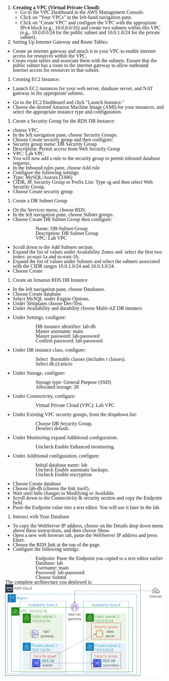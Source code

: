 <ol>
    <li style="line-height:107%;margin-bottom:0in;margin-right:0in;margin-top:0in;tab-stops:list .5in;"><span style="font-family:&quot;Times New Roman&quot;, serif;font-size:12pt;"><span dir="LTR"></span><strong>Creating a VPC (Virtual Private Cloud):</strong>
            <o:p></o:p>
        </span>
        <ul>
            <li style="line-height:107%;margin-bottom:0in;margin-right:0in;margin-top:0in;tab-stops:list .75in 1.0in;"><span style="font-family:&quot;Times New Roman&quot;, serif;font-size:12pt;"><span style="font-family:Symbol;font-size:10.0pt;line-height:107%;"></span><span dir="LTR"></span>Go to the VPC Dashboard in the AWS Management Console.<o:p></o:p></span></li>
            <li style="line-height:107%;margin-bottom:0in;margin-right:0in;margin-top:0in;tab-stops:list .75in 1.0in;"><span style="font-family:&quot;Times New Roman&quot;, serif;font-size:12pt;"><span style="font-family:Symbol;font-size:10.0pt;line-height:107%;"></span><span dir="LTR"></span>Click on "Your VPCs" in the left-hand navigation pane.<o:p></o:p></span></li>
            <li style="line-height:107%;margin-bottom:0in;margin-right:0in;margin-top:0in;tab-stops:list .75in 1.0in;"><span style="font-family:&quot;Times New Roman&quot;, serif;font-size:12pt;"><span style="font-family:Symbol;font-size:10.0pt;line-height:107%;"></span><span dir="LTR"></span>Click on "Create VPC" and configure the VPC with the appropriate IPv4 block (e.g., 10.0.0.0/16) and create two subnets within this VPC (e.g., 10.0.0.0/24 for the public subnet and 10.0.1.0/24 for the private subnet).<o:p></o:p></span></li>
        </ul>
    </li>
    <li style="line-height:107%;margin-bottom:0in;margin-right:0in;margin-top:0in;tab-stops:list .25in;"><span style="font-family:&quot;Times New Roman&quot;, serif;font-size:12pt;"><span dir="LTR"></span>Setting Up Internet Gateway and Route Tables:<o:p></o:p></span></li>
</ol>
<ul>
    <li style="line-height:107%;margin-bottom:0in;margin-right:0in;margin-top:0in;"><span style="font-family:&quot;Times New Roman&quot;, serif;font-size:12pt;"><span style="font-family:Symbol;"></span><span dir="LTR"></span>Create an internet gateway and attach it to your VPC to enable internet access for resources within the VPC.<o:p></o:p></span></li>
    <li style="line-height:107%;margin-bottom:0in;margin-right:0in;margin-top:0in;"><span style="font-family:&quot;Times New Roman&quot;, serif;font-size:12pt;"><span style="font-family:Symbol;"></span><span dir="LTR"></span>Create route tables and associate them with the subnets. Ensure that the public subnet has a route to the internet gateway to allow outbound internet access for resources in that subnet.<o:p></o:p></span></li>
</ul>
<ol>
    <li style="line-height:107%;margin-bottom:0in;margin-right:0in;margin-top:0in;tab-stops:list .25in;"><span style="font-family:&quot;Times New Roman&quot;, serif;font-size:12pt;"><span dir="LTR"></span>Creating EC2 Instance:<o:p></o:p></span></li>
</ol>
<ul>
    <li style="line-height:107%;margin-bottom:0in;margin-right:0in;margin-top:0in;"><span style="font-family:&quot;Times New Roman&quot;, serif;font-size:12pt;"><span style="font-family:Symbol;"></span><span dir="LTR"></span>Launch EC2 instances for your web server, database server, and NAT gateway in the appropriate subnets.<o:p></o:p></span></li>
</ul>
<ul>
    <li style="line-height:107%;margin-bottom:0in;margin-right:0in;margin-top:0in;"><span style="font-family:&quot;Times New Roman&quot;, serif;font-size:12pt;"><span style="font-family:Symbol;"></span><span dir="LTR"></span>Go to the EC2 Dashboard and click "Launch Instance."<o:p></o:p></span></li>
    <li style="line-height:107%;margin-bottom:0in;margin-right:0in;margin-top:0in;"><span style="font-family:&quot;Times New Roman&quot;, serif;font-size:12pt;"><span style="font-family:Symbol;"></span><span dir="LTR"></span>Choose the desired Amazon Machine Image (AMI) for your instances, and select the appropriate instance type and configuration.<o:p></o:p></span></li>
</ul>
<ol>
    <li style="line-height:107%;margin-bottom:0in;margin-right:0in;margin-top:0in;tab-stops:list .25in;"><span style="font-family:&quot;Times New Roman&quot;, serif;font-size:12pt;"><span dir="LTR"></span>Create a Security Group for the RDS DB Instance:<o:p></o:p></span></li>
</ol>
<ul>
    <li style="line-height:107%;margin-bottom:0in;margin-right:0in;margin-top:0in;"><span style="font-family:&quot;Times New Roman&quot;, serif;font-size:12pt;"><span style="font-family:Symbol;"></span><span dir="LTR"></span>choose VPC.<o:p></o:p></span></li>
    <li style="line-height:107%;margin-bottom:0in;margin-right:0in;margin-top:0in;"><span style="font-family:&quot;Times New Roman&quot;, serif;font-size:12pt;"><span style="font-family:Symbol;"></span><span dir="LTR"></span>In the left navigation pane, choose Security Groups.<o:p></o:p></span></li>
    <li style="line-height:107%;margin-bottom:0in;margin-right:0in;margin-top:0in;"><span style="font-family:&quot;Times New Roman&quot;, serif;font-size:12pt;"><span style="font-family:Symbol;"></span><span dir="LTR"></span>Choose Create security group and then configure:<o:p></o:p></span></li>
    <li style="line-height:107%;margin-bottom:0in;margin-right:0in;margin-top:0in;"><span style="font-family:&quot;Times New Roman&quot;, serif;font-size:12pt;"><span style="font-family:Symbol;"></span><span dir="LTR"></span>Security group name: DB Security Group<o:p></o:p></span></li>
    <li style="line-height:107%;margin-bottom:0in;margin-right:0in;margin-top:0in;"><span style="font-family:&quot;Times New Roman&quot;, serif;font-size:12pt;"><span style="font-family:Symbol;"></span><span dir="LTR"></span>Description: Permit access from Web Security Group<o:p></o:p></span></li>
    <li style="line-height:107%;margin-bottom:0in;margin-right:0in;margin-top:0in;"><span style="font-family:&quot;Times New Roman&quot;, serif;font-size:12pt;"><span style="font-family:Symbol;"></span><span dir="LTR"></span>VPC: Lab VPC<o:p></o:p></span></li>
    <li style="line-height:107%;margin-bottom:0in;margin-right:0in;margin-top:0in;"><span style="font-family:&quot;Times New Roman&quot;, serif;font-size:12pt;"><span style="font-family:Symbol;"></span><span dir="LTR"></span>You will now add a rule to the security group to permit inbound database requests.<o:p></o:p></span></li>
    <li style="line-height:107%;margin-bottom:0in;margin-right:0in;margin-top:0in;"><span style="font-family:&quot;Times New Roman&quot;, serif;font-size:12pt;"><span style="font-family:Symbol;"></span><span dir="LTR"></span>In the Inbound rules pane, choose Add rule<o:p></o:p></span></li>
    <li style="line-height:107%;margin-bottom:0in;margin-right:0in;margin-top:0in;"><span style="font-family:&quot;Times New Roman&quot;, serif;font-size:12pt;"><span style="font-family:Symbol;"></span><span dir="LTR"></span>Configure the following settings:<o:p></o:p></span></li>
    <li style="line-height:107%;margin-bottom:0in;margin-right:0in;margin-top:0in;"><span style="font-family:&quot;Times New Roman&quot;, serif;font-size:12pt;"><span style="font-family:Symbol;"></span><span dir="LTR"></span>Type: MySQL/Aurora (3306)<o:p></o:p></span></li>
    <li style="line-height:107%;margin-bottom:0in;margin-right:0in;margin-top:0in;"><span style="font-family:&quot;Times New Roman&quot;, serif;font-size:12pt;"><span style="font-family:Symbol;"></span><span dir="LTR"></span>CIDR, IP, Security Group or Prefix List: Type sg and then select Web Security Group.<o:p></o:p></span></li>
    <li style="line-height:107%;margin-bottom:0in;margin-right:0in;margin-top:0in;"><span style="font-family:&quot;Times New Roman&quot;, serif;font-size:12pt;"><span style="font-family:Symbol;"></span><span dir="LTR"></span>Choose Create security group<o:p></o:p></span></li>
</ul>
<ol>
    <li style="line-height:107%;margin-bottom:0in;margin-right:0in;margin-top:0in;tab-stops:list .25in;"><span style="font-family:&quot;Times New Roman&quot;, serif;font-size:12pt;"><span dir="LTR"></span>Create a DB Subnet Group<o:p></o:p></span></li>
</ol>
<ul>
    <li style="line-height:107%;margin-bottom:0in;margin-right:0in;margin-top:0in;"><span style="font-family:&quot;Times New Roman&quot;, serif;font-size:12pt;"><span style="font-family:Symbol;"></span><span dir="LTR"></span>On the Services menu, choose RDS.<o:p></o:p></span></li>
    <li style="line-height:107%;margin-bottom:0in;margin-right:0in;margin-top:0in;"><span style="font-family:&quot;Times New Roman&quot;, serif;font-size:12pt;"><span style="font-family:Symbol;"></span><span dir="LTR"></span>In the left navigation pane, choose Subnet groups.<o:p></o:p></span></li>
    <li style="line-height:107%;margin-bottom:0in;margin-right:0in;margin-top:0in;"><span style="font-family:&quot;Times New Roman&quot;, serif;font-size:12pt;"><span style="font-family:Symbol;"></span><span dir="LTR"></span>Choose Create DB Subnet Group then configure:<o:p></o:p></span></li>
</ul>
<p style="line-height:107%;margin:0in 0in 0in .5in;text-indent:.5in;"><span style="font-family:&quot;Times New Roman&quot;, serif;font-size:12pt;">Name: DB-Subnet-Group<o:p></o:p></span></p>
<p style="line-height:107%;margin:0in 0in 0in .75in;text-indent:.25in;"><span style="font-family:&quot;Times New Roman&quot;, serif;font-size:12pt;">Description: DB Subnet Group<o:p></o:p></span></p>
<p style="line-height:107%;margin:0in 0in 0in 0.5in;text-indent:.5in;"><span style="font-family:&quot;Times New Roman&quot;, serif;font-size:12pt;">VPC: Lab VPC<o:p></o:p></span></p>
<ul>
    <li style="line-height:107%;margin-bottom:0in;margin-right:0in;margin-top:0in;"><span style="font-family:&quot;Times New Roman&quot;, serif;font-size:12pt;"><span style="font-family:Symbol;"></span><span dir="LTR"></span>Scroll down to the Add Subnets section.<o:p></o:p></span></li>
    <li style="line-height:107%;margin-bottom:0in;margin-right:0in;margin-top:0in;"><span style="font-family:&quot;Times New Roman&quot;, serif;font-size:12pt;"><span style="font-family:Symbol;"></span><span dir="LTR"></span>Expand the list of values under Availability Zones and<span>&nbsp; </span>select the first two zones: us-east-1a and us-east-1b.<o:p></o:p></span></li>
    <li style="line-height:107%;margin-bottom:0in;margin-right:0in;margin-top:0in;"><span style="font-family:&quot;Times New Roman&quot;, serif;font-size:12pt;"><span style="font-family:Symbol;"></span><span dir="LTR"></span>Expand the list of values under Subnets and select the subnets associated with the CIDR ranges 10.0.1.0/24 and 10.0.3.0/24.<o:p></o:p></span></li>
    <li style="line-height:107%;margin-bottom:0in;margin-right:0in;margin-top:0in;"><span style="font-family:&quot;Times New Roman&quot;, serif;font-size:12pt;"><span style="font-family:Symbol;"></span><span dir="LTR"></span>Choose Create<o:p></o:p></span></li>
</ul>
<ol>
    <li style="line-height:107%;margin-bottom:0in;margin-right:0in;margin-top:0in;tab-stops:list .25in;"><span style="font-family:&quot;Times New Roman&quot;, serif;font-size:12pt;"><span dir="LTR"></span>Create an Amazon RDS DB Instance<o:p></o:p></span></li>
</ol>
<ul>
    <li style="line-height:107%;margin-bottom:0in;margin-right:0in;margin-top:0in;"><span style="font-family:&quot;Times New Roman&quot;, serif;font-size:12pt;"><span style="font-family:Symbol;"></span><span dir="LTR"></span>In the left navigation pane, choose Databases.<o:p></o:p></span></li>
    <li style="line-height:107%;margin-bottom:0in;margin-right:0in;margin-top:0in;"><span style="font-family:&quot;Times New Roman&quot;, serif;font-size:12pt;"><span style="font-family:Symbol;"></span><span dir="LTR"></span>Choose Create database<o:p></o:p></span></li>
    <li style="line-height:107%;margin-bottom:0in;margin-right:0in;margin-top:0in;"><span style="font-family:&quot;Times New Roman&quot;, serif;font-size:12pt;"><span style="font-family:Symbol;"></span><span dir="LTR"></span>Select MySQL under Engine Options.<o:p></o:p></span></li>
    <li style="line-height:107%;margin-bottom:0in;margin-right:0in;margin-top:0in;"><span style="font-family:&quot;Times New Roman&quot;, serif;font-size:12pt;"><span style="font-family:Symbol;"></span><span dir="LTR"></span>Under Templates choose Dev/Test.<o:p></o:p></span></li>
    <li style="line-height:107%;margin-bottom:0in;margin-right:0in;margin-top:0in;"><span style="font-family:&quot;Times New Roman&quot;, serif;font-size:12pt;"><span style="font-family:Symbol;"></span><span dir="LTR"></span>Under Availability and durability choose Multi-AZ DB instance.<o:p></o:p></span></li>
</ul>
<p style="line-height:107%;margin:0in;"><span style="font-family:&quot;Times New Roman&quot;, serif;font-size:12pt;"></span></p>
<ul>
    <li style="line-height:107%;margin-bottom:0in;margin-right:0in;margin-top:0in;"><span style="font-family:&quot;Times New Roman&quot;, serif;font-size:12pt;"><span style="font-family:Symbol;"></span><span dir="LTR"></span>Under Settings, configure:<o:p></o:p></span></li>
</ul>
<p style="line-height:107%;margin:0in 0in 0in .5in;text-indent:.5in;"><span style="font-family:&quot;Times New Roman&quot;, serif;font-size:12pt;">DB instance identifier: lab-db<o:p></o:p></span></p>
<p style="line-height:107%;margin:0in 0in 0in .5in;text-indent:.5in;"><span style="font-family:&quot;Times New Roman&quot;, serif;font-size:12pt;">Master username: main<o:p></o:p></span></p>
<p style="line-height:107%;margin:0in 0in 0in .5in;text-indent:.5in;"><span style="font-family:&quot;Times New Roman&quot;, serif;font-size:12pt;">Master password: lab-password<o:p></o:p></span></p>
<p style="line-height:107%;margin:0in 0in 0in .5in;text-indent:.5in;"><span style="font-family:&quot;Times New Roman&quot;, serif;font-size:12pt;">Confirm password: lab-password<o:p></o:p></span></p>
<ul>
    <li style="line-height:107%;margin-bottom:0in;margin-right:0in;margin-top:0in;"><span style="font-family:&quot;Times New Roman&quot;, serif;font-size:12pt;"><span style="font-family:Symbol;"></span><span dir="LTR"></span>Under DB instance class, configure:<o:p></o:p></span></li>
</ul>
<p style="line-height:107%;margin:0in 0in 0in .5in;text-indent:.5in;"><span style="font-family:&quot;Times New Roman&quot;, serif;font-size:12pt;">Select<span>&nbsp; </span>Burstable classes (includes t classes).<o:p></o:p></span></p>
<p style="line-height:107%;margin:0in 0in 0in .5in;text-indent:.5in;"><span style="font-family:&quot;Times New Roman&quot;, serif;font-size:12pt;">Select db.t3.micro<o:p></o:p></span></p>
<ul>
    <li style="line-height:107%;margin-bottom:0in;margin-right:0in;margin-top:0in;"><span style="font-family:&quot;Times New Roman&quot;, serif;font-size:12pt;"><span style="font-family:Symbol;"></span><span dir="LTR"></span>Under Storage, configure:<o:p></o:p></span></li>
</ul>
<p style="line-height:107%;margin:0in 0in 0in .5in;text-indent:.5in;"><span style="font-family:&quot;Times New Roman&quot;, serif;font-size:12pt;">Storage type: General Purpose (SSD)<o:p></o:p></span></p>
<p style="line-height:107%;margin:0in 0in 0in .5in;text-indent:.5in;"><span style="font-family:&quot;Times New Roman&quot;, serif;font-size:12pt;">Allocated storage: 20<o:p></o:p></span></p>
<ul>
    <li style="line-height:107%;margin-bottom:0in;margin-right:0in;margin-top:0in;"><span style="font-family:&quot;Times New Roman&quot;, serif;font-size:12pt;"><span style="font-family:Symbol;"></span><span dir="LTR"></span>Under Connectivity, configure:<o:p></o:p></span></li>
</ul>
<p style="line-height:107%;margin:0in 0in 0in .5in;text-indent:.5in;"><span style="font-family:&quot;Times New Roman&quot;, serif;font-size:12pt;">Virtual Private Cloud (VPC): Lab VPC<o:p></o:p></span></p>
<ul>
    <li style="line-height:107%;margin-bottom:0in;margin-right:0in;margin-top:0in;"><span style="font-family:&quot;Times New Roman&quot;, serif;font-size:12pt;"><span style="font-family:Symbol;"></span><span dir="LTR"></span>Under Existing VPC security groups, from the dropdown list:<o:p></o:p></span></li>
</ul>
<p style="line-height:107%;margin:0in 0in 0in .5in;text-indent:.5in;"><span style="font-family:&quot;Times New Roman&quot;, serif;font-size:12pt;">Choose DB Security Group.<o:p></o:p></span></p>
<p style="line-height:107%;margin:0in 0in 0in 1.0in;"><span style="font-family:&quot;Times New Roman&quot;, serif;font-size:12pt;">Deselect default.<o:p></o:p></span></p>
<ul>
    <li style="line-height:107%;margin-bottom:0in;margin-right:0in;margin-top:0in;"><span style="font-family:&quot;Times New Roman&quot;, serif;font-size:12pt;"><span style="font-family:Symbol;"></span><span dir="LTR"></span>Under Monitoring expand Additional configuration.<o:p></o:p></span></li>
</ul>
<p style="line-height:107%;margin:0in 0in 0in .5in;text-indent:.5in;"><span style="font-family:&quot;Times New Roman&quot;, serif;font-size:12pt;">Uncheck Enable Enhanced monitoring.<o:p></o:p></span></p>
<ul>
    <li style="line-height:107%;margin-bottom:0in;margin-right:0in;margin-top:0in;"><span style="font-family:&quot;Times New Roman&quot;, serif;font-size:12pt;"><span style="font-family:Symbol;"></span><span dir="LTR"></span>Under Additional configuration, configure:<o:p></o:p></span></li>
</ul>
<p style="line-height:107%;margin:0in 0in 0in .5in;text-indent:.5in;"><span style="font-family:&quot;Times New Roman&quot;, serif;font-size:12pt;">Initial database name: lab<o:p></o:p></span></p>
<p style="line-height:107%;margin:0in 0in 0in 1.0in;"><span style="font-family:&quot;Times New Roman&quot;, serif;font-size:12pt;">Uncheck Enable automatic backups.<o:p></o:p></span></p>
<p style="line-height:107%;margin:0in 0in 0in .5in;text-indent:.5in;"><span style="font-family:&quot;Times New Roman&quot;, serif;font-size:12pt;">Uncheck Enable encryption<o:p></o:p></span></p>
<ul>
    <li style="line-height:107%;margin-bottom:0in;margin-right:0in;margin-top:0in;"><span style="font-family:&quot;Times New Roman&quot;, serif;font-size:12pt;"><span style="font-family:Symbol;"></span><span dir="LTR"></span>Choose Create database<o:p></o:p></span></li>
    <li style="line-height:107%;margin-bottom:0in;margin-right:0in;margin-top:0in;"><span style="font-family:&quot;Times New Roman&quot;, serif;font-size:12pt;"><span style="font-family:Symbol;"></span><span dir="LTR"></span>Choose lab-db (choose the link itself).<o:p></o:p></span></li>
    <li style="line-height:107%;margin-bottom:0in;margin-right:0in;margin-top:0in;"><span style="font-family:&quot;Times New Roman&quot;, serif;font-size:12pt;"><span style="font-family:Symbol;"></span><span dir="LTR"></span>Wait until Info changes to Modifying or Available.<o:p></o:p></span></li>
    <li style="line-height:107%;margin-bottom:0in;margin-right:0in;margin-top:0in;"><span style="font-family:&quot;Times New Roman&quot;, serif;font-size:12pt;"><span style="font-family:Symbol;"></span><span dir="LTR"></span>Scroll down to the Connectivity &amp; security section and copy the Endpoint field.<o:p></o:p></span></li>
    <li style="line-height:107%;margin-bottom:0in;margin-right:0in;margin-top:0in;"><span style="font-family:&quot;Times New Roman&quot;, serif;font-size:12pt;"><span style="font-family:Symbol;"></span><span dir="LTR"></span>Paste the Endpoint value into a text editor. You will use it later in the lab.<o:p></o:p></span></li>
</ul>
<ol>
    <li style="line-height:107%;margin-bottom:0in;margin-right:0in;margin-top:0in;tab-stops:list .25in;"><span style="font-family:&quot;Times New Roman&quot;, serif;font-size:12pt;"><span dir="LTR"></span>Interact with Your Database<o:p></o:p></span></li>
</ol>
<ul>
    <li style="line-height:107%;margin-bottom:0in;margin-right:0in;margin-top:0in;"><span style="font-family:&quot;Times New Roman&quot;, serif;font-size:12pt;"><span style="font-family:Symbol;"></span><span dir="LTR"></span>To copy the WebServer IP address, choose on the Details drop down menu above these instructions, and then choose Show.<o:p></o:p></span></li>
    <li style="line-height:107%;margin-bottom:0in;margin-right:0in;margin-top:0in;"><span style="font-family:&quot;Times New Roman&quot;, serif;font-size:12pt;"><span style="font-family:Symbol;"></span><span dir="LTR"></span>Open a new web browser tab, paste the WebServer IP address and press Enter.<o:p></o:p></span></li>
    <li style="line-height:107%;margin-bottom:0in;margin-right:0in;margin-top:0in;"><span style="font-family:&quot;Times New Roman&quot;, serif;font-size:12pt;"><span style="font-family:Symbol;"></span><span dir="LTR"></span>Choose the RDS link at the top of the page.<o:p></o:p></span></li>
    <li style="line-height:107%;margin-bottom:0in;margin-right:0in;margin-top:0in;"><span style="font-family:&quot;Times New Roman&quot;, serif;font-size:12pt;"><span style="font-family:Symbol;"></span><span dir="LTR"></span>Configure the following settings:<o:p></o:p></span></li>
</ul>
<p style="line-height:107%;margin:0in 0in 0in .5in;text-indent:.5in;"><span style="font-family:&quot;Times New Roman&quot;, serif;font-size:12pt;">Endpoint: Paste the Endpoint you copied to a text editor earlier<o:p></o:p></span></p>
<p style="line-height:107%;margin:0in 0in 0in .5in;text-indent:.5in;"><span style="font-family:&quot;Times New Roman&quot;, serif;font-size:12pt;">Database: lab<o:p></o:p></span></p>
<p style="line-height:107%;margin:0in 0in 0in .5in;text-indent:.5in;"><span style="font-family:&quot;Times New Roman&quot;, serif;font-size:12pt;">Username: main<o:p></o:p></span></p>
<p style="line-height:107%;margin:0in 0in 0in .5in;text-indent:.5in;"><span style="font-family:&quot;Times New Roman&quot;, serif;font-size:12pt;">Password: lab-password<o:p></o:p></span></p>
<p style="line-height:107%;margin:0in 0in 0in .5in;text-indent:.5in;"><span style="font-family:&quot;Times New Roman&quot;, serif;font-size:12pt;">Choose Submit<o:p></o:p></span></p>
<p style="line-height:107%;margin:0in;"><span style="font-family:&quot;Times New Roman&quot;, serif;font-size:12pt;">The complete architecture you deployed is:<o:p></o:p></span></p>
<img src="Building-a-Database-Server.png" alt="Diagarm">
